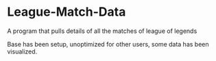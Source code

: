 # League-Match-Data
A program that pulls details of all the matches of league of legends

Base has been setup, unoptimized for other users, some data has been visualized. 
